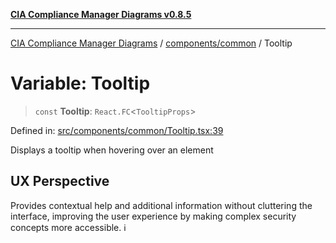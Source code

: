 [**CIA Compliance Manager Diagrams v0.8.5**](../../../README.md)

***

[CIA Compliance Manager Diagrams](../../../modules.md) / [components/common](../README.md) / Tooltip

# Variable: Tooltip

> `const` **Tooltip**: `React.FC`\<`TooltipProps`\>

Defined in: [src/components/common/Tooltip.tsx:39](https://github.com/Hack23/cia-compliance-manager/blob/3ae0301247f765ba03c8c0fe645db4718bb8af76/src/components/common/Tooltip.tsx#L39)

Displays a tooltip when hovering over an element

## UX Perspective

Provides contextual help and additional information without
cluttering the interface, improving the user experience by
making complex security concepts more accessible. ℹ️
